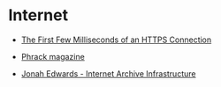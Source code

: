 # Internet

- [The First Few Milliseconds of an HTTPS Connection](http://www.moserware.com/2009/06/first-few-milliseconds-of-https.html)

- [Phrack magazine](http://phrack.org/issues/49/1.html)

- [Jonah Edwards - Internet Archive Infrastructure](https://archive.org/details/jonah-edwards-presentation)
